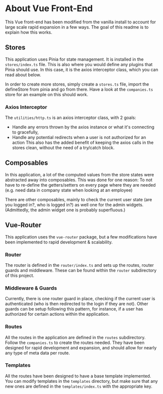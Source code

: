 # About Vue Front-End
This Vue front-end has been modified from the vanilla install to account for large scale rapid expansion in a few ways. The goal of this readme is to explain how this works.

## Stores
This application uses Pinia for state management. It is installed in the `stores/index.ts` file. This is also where you would define any plugins that Pinia should use. In this case, it is the axios interceptor class, which you can read about below.

In order to create more stores, simply create a `stores.ts` file, import the defineStore from pinia and go from there. Have a look at the `companies.ts` store for an example on this should work.

### Axios Interceptor
The `utilities/http.ts` is an axios interceptor class, with 2 goals:
 - Handle any errors thrown by the axios instance or what it's connecting to gracefully,
 - Handle any potential redirects when a user is not authorized for an action
This also has the added benefit of keeping the axios calls in the stores clean, without the need of a try/catch block.


## Composables
In this application, a lot of the computed values from the store states were abstracted away into composables. This was done for one reason: To not have to re-define the getters/setters on every page where they are needed (e.g. need data in company state when looking at an employee)

There are other composables, mainly to check the current user state (are you logged in?, who is logged in?) as well one for the admin widgets. (Admittedly, the admin widget one is probably superfluous.)


## Vue-Router
This application uses the `vue-router` package, but a few modifications have been implemented to rapid development & scalability.

### Router
The router is defined in the `router/index.ts` and sets up the routes, router guards and middleware. These can be found within the `router` subdirectory of this project. 

### Middleware & Guards
Currently, there is one router guard in place, checking if the current user is authenticated (who is then redirected to the login if they are not). Other guards can be setup following this pattern, for instance, if a user has authorized for certain actions within the application.

### Routes
All the routes in the application are defined in the `routes` subdirectory. Follow the `companies.ts` to create the routes needed. They have been designed for rapid development and expansion, and should allow for nearly any type of meta data per route.

### Templates
All the routes have been designed to have a base template implemented. You can modify templates in the `templates` directory, but make sure that any new ones are defined in the `templates/index.ts` with the appropriate key.
